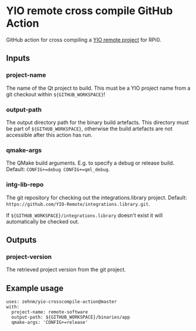 # YIO remote cross compile GitHub Action

GitHub action for cross compiling a [YIO remote project](https://github.com/YIO-Remote) for RPi0.

## Inputs

### project-name

The name of the Qt project to build. This must be a YIO project name from a git checkout within `${GITHUB_WORKSPACE}`!

### output-path

The output directory path for the binary build artefacts. This directory must be part of `${GITHUB_WORKSPACE}`, otherwise the build artefacts are not accessible after this action has run.

### qmake-args

The QMake build arguments. E.g. to specify a debug or release build. Default: `CONFIG+=debug CONFIG+=qml_debug`.

### intg-lib-repo

The git repository for checking out the integrations.library project. Default: `https://github.com/YIO-Remote/integrations.library.git`.

If `${GITHUB_WORKSPACE}/integrations.library` doesn't exist it will automatically be checked out.

## Outputs

### project-version

The retrieved project version from the git project.

## Example usage

    uses: zehnm/yio-crosscompile-action@master
    with:
      project-name: remote-software
      output-path: ${GITHUB_WORKSPACE}/binaries/app
      qmake-args: 'CONFIG+=release'
